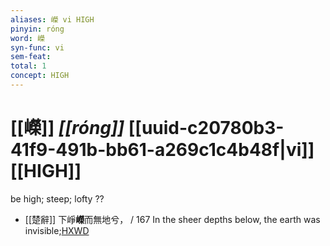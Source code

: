 ```yaml
---
aliases: 嶸 vi HIGH
pinyin: róng
word: 嶸
syn-func: vi
sem-feat: 
total: 1
concept: HIGH 
---
```

# [[嶸]] *[[róng]]*  [[uuid-c20780b3-41f9-491b-bb61-a269c1c4b48f|vi]] [[HIGH]]
be high; steep; lofty ??
 - [[楚辭]] 下崢**嶸**而無地兮， / 167 In the sheer depths below, the earth was invisible;[HXWD](https://hxwd.org/textview.html?location=KR4a0001_tls_005-9a.28)